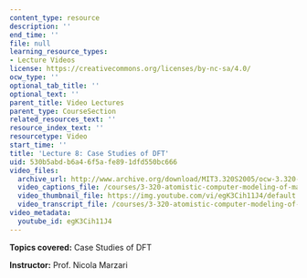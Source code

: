 ```yaml
---
content_type: resource
description: ''
end_time: ''
file: null
learning_resource_types:
- Lecture Videos
license: https://creativecommons.org/licenses/by-nc-sa/4.0/
ocw_type: ''
optional_tab_title: ''
optional_text: ''
parent_title: Video Lectures
parent_type: CourseSection
related_resources_text: ''
resource_index_text: ''
resourcetype: Video
start_time: ''
title: 'Lecture 8: Case Studies of DFT'
uid: 530b5abd-b6a4-6f5a-fe89-1dfd550bc666
video_files:
  archive_url: http://www.archive.org/download/MIT3.320S2005/ocw-3.320-lec-7-01mar05-220k.mp4
  video_captions_file: /courses/3-320-atomistic-computer-modeling-of-materials-sma-5107-spring-2005/8bfb6e2d77f65a97b12e4fd89d7a797d_egK3Cih11J4.vtt
  video_thumbnail_file: https://img.youtube.com/vi/egK3Cih11J4/default.jpg
  video_transcript_file: /courses/3-320-atomistic-computer-modeling-of-materials-sma-5107-spring-2005/6d220d0864344ddcb2a6145ef24d92ba_egK3Cih11J4.pdf
video_metadata:
  youtube_id: egK3Cih11J4
---
```


**Topics covered:** Case Studies of DFT

**Instructor:** Prof. Nicola Marzari

